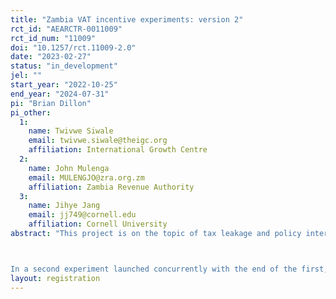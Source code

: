```yaml
---
title: "Zambia VAT incentive experiments: version 2"
rct_id: "AEARCTR-0011009"
rct_id_num: "11009"
doi: "10.1257/rct.11009-2.0"
date: "2023-02-27"
status: "in_development"
jel: ""
start_year: "2022-10-25"
end_year: "2024-07-31"
pi: "Brian Dillon"
pi_other:
  1:
    name: Twivwe Siwale
    email: twivwe.siwale@theigc.org
    affiliation: International Growth Centre
  2:
    name: John Mulenga
    email: MULENGJO@zra.org.zm
    affiliation: Zambia Revenue Authority
  3:
    name: Jihye Jang
    email: jj749@cornell.edu
    affiliation: Cornell University
abstract: "This project is on the topic of tax leakage and policy interventions to increase VAT compliance in Zambia. We will test the impact of a probabilistic incentive (similar to a lottery ticket) on the extent to which small retailers in Lusaka request VAT invoices when making purchases from their suppliers. We will examine heterogeneous impacts by some key firm characteristics measured at baseline.

In a second experiment launched concurrently with the end of the first, we will test whether a tax morale message has an impact on the value of VAT invoices retained by firms after the removal of financial incentives. This is a study of habit formation and the possibility of transitioning from extrinsic to intrinsic motivation to assist with tax compliance."
layout: registration
---
```


